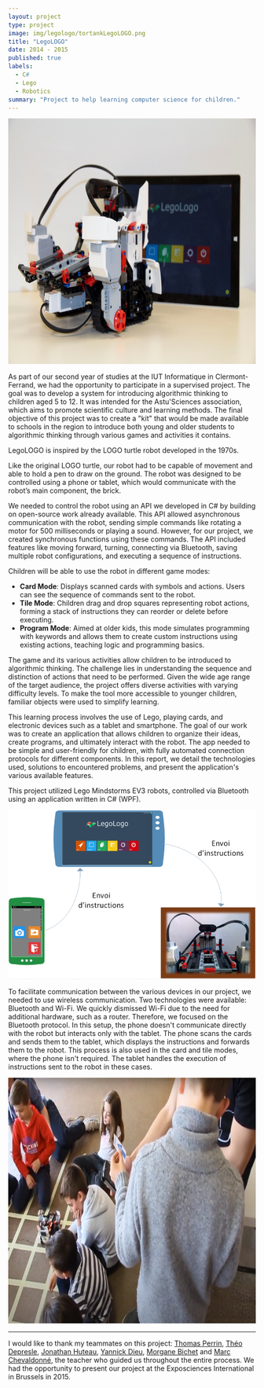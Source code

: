 ```yaml
---
layout: project
type: project
image: img/legologo/tortankLegoLOGO.png
title: "LegoLOGO"
date: 2014 - 2015
published: true
labels:
  - C#
  - Lego
  - Robotics
summary: "Project to help learning computer science for children."
---
```


<img class="img-fluid" style="height: 500px; margin-right: 20px;"  src="../img/legologo/tortankLegoLOGO.png">

As part of our second year of studies at the IUT Informatique in Clermont-Ferrand, 
we had the opportunity to participate in a supervised project.
The goal was to develop a system for introducing algorithmic thinking to children aged
5 to 12. It was intended for the Astu'Sciences association, which aims to promote
scientific culture and learning methods. The final objective of this project was to 
create a "kit" that would be made available to schools in the region to introduce both
young and older students to algorithmic thinking through various games and activities 
it contains.

LegoLOGO is inspired by the LOGO turtle robot developed in the 1970s.

Like the original LOGO turtle, our robot had to be capable of movement and able to 
hold a pen to draw on the ground. The robot was designed to be controlled using a
phone or tablet, which would communicate with the robot’s main component, the brick.

We needed to control the robot using an API we developed in C# by building on open-source
work already available. This API allowed asynchronous communication with the robot,
sending simple commands like rotating a motor for 500 milliseconds or playing a sound.
However, for our project, we created synchronous functions using these commands.
The API included features like moving forward, turning, connecting via Bluetooth,
saving multiple robot configurations, and executing a sequence of instructions.


Children will be able to use the robot in different game modes:
* __Card Mode__: Displays scanned cards with symbols and actions. Users can see the sequence of commands sent to the robot.
* __Tile Mode__: Children drag and drop squares representing robot actions, forming a stack of instructions they can reorder or delete before executing.
* __Program Mode__: Aimed at older kids, this mode simulates programming with keywords and allows them to create custom instructions using existing actions, teaching logic and programming basics.

The game and its various activities allow children to be introduced to algorithmic thinking. 
The challenge lies in understanding the sequence and distinction of actions that need to be performed.
Given the wide age range of the target audience, the project offers diverse activities 
with varying difficulty levels. To make the tool more accessible to younger children, 
familiar objects were used to simplify learning.

This learning process involves the use of Lego, playing cards, and electronic devices 
such as a tablet and smartphone. The goal of our work was to create an application that 
allows children to organize their ideas, create programs, and ultimately interact with
the robot. The app needed to be simple and user-friendly for children, with fully 
automated connection protocols for different components. In this report, we detail 
the technologies used, solutions to encountered problems, and present the application's
various available features.

This project utilized Lego Mindstorms EV3 robots, controlled via Bluetooth using an application written in C# (WPF).

<img class="img-fluid" src="../img/legologo/communicationPeriph.png">

To facilitate communication between the various devices in our project, 
we needed to use wireless communication. Two technologies were available:
Bluetooth and Wi-Fi. We quickly dismissed Wi-Fi due to the need for additional hardware,
such as a router. Therefore, we focused on the Bluetooth protocol.
In this setup, the phone doesn't communicate directly with the robot but interacts 
only with the tablet. The phone scans the cards and sends them to the tablet, which 
displays the instructions and forwards them to the robot. This process is also used 
in the card and tile modes, where the phone isn't required. The tablet handles the 
execution of instructions sent to the robot in these cases.

<img class="img-fluid"  style="height: 500px; margin-right: 20px;"  src="../img/legologo/scanCarte.png">

<hr/>

I would like to thank my teammates on this project: [Thomas Perrin](https://fr.linkedin.com/in/thomas-lb-perrin),
[Théo Depresle](https://fr.linkedin.com/in/dprslt), [Jonathan Huteau](https://fr.linkedin.com/in/jonathan-huteau),
[Yannick Dieu](https://fr.linkedin.com/in/yannick-dieu-318730a5), [Morgane Bichet](https://fr.linkedin.com/in/morgane-bichet-bdia)
and [Marc Chevaldonné](https://fr.linkedin.com/in/marc-chevaldonn%C3%A9-8902a0205), the teacher who guided us throughout the entire process. 
We had the opportunity to present our project at the Exposciences International in 
Brussels in 2015.










